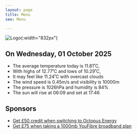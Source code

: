 ```yaml
---
layout: page
title: Menu
seo: Menu

---
```


![Logo](/images/logo.jpg){:width="832px"}

<!-- weather_marker starts -->
## On Wednesday, 01 October 2025

- The average temperature today is 11.81˚C,
- With highs of 12.77˚C and lows of 10.29˚C,
- It may feel like 11.24˚C with overcast clouds
- The wind speed is 0.45m/s and visibility is 10000m
- The pressure is 1026hPa and humidity is 84%
- The sun will rise at 06:09 and set at 17:46

<!-- weather_marker ends -->

## Sponsors

- [Get £50 credit when switching to Octopus Energy](https://bit.ly/3oD1nnS)
- [Get £75 when taking a 1000mb YouFibre broadband plan](https://aklam.io/91zWhU?)
